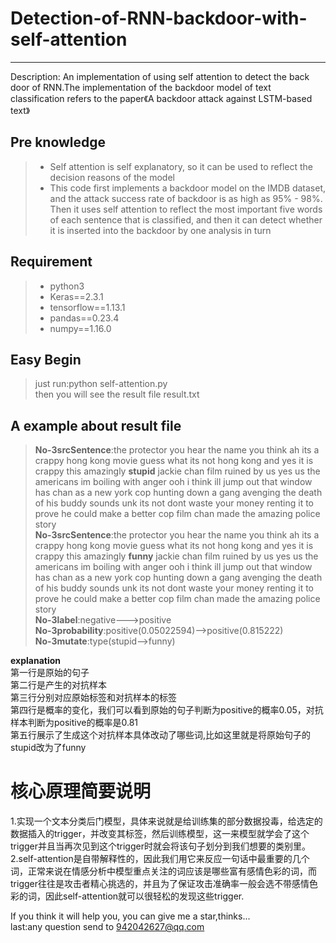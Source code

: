 # Detection-of-RNN-backdoor-with-self-attention

------

Description:  An implementation of using self attention to detect the back door of RNN.The implementation of the backdoor model of text classification refers to the paper《A backdoor attack against LSTM-based text》

## Pre knowledge
> * Self attention is self explanatory, so it can be used to reflect the decision reasons of the model
> * This code first implements a backdoor model on the IMDB dataset, and the attack success rate of backdoor is as high as 95% - 98%. Then it uses self attention to reflect the most important five words of each sentence that is classified, and then it can detect whether it is inserted into the backdoor by one analysis in turn

## Requirement
> * python3
> * Keras==2.3.1
> * tensorflow==1.13.1
> * pandas==0.23.4
> * numpy==1.16.0

## Easy Begin
> just run:python self-attention.py  
then you will see the result file result.txt

## A example about result file
>**No-3srcSentence**:the protector you hear the name you think ah its a crappy hong kong movie guess what its not hong kong and yes it is crappy this amazingly **stupid** jackie chan film ruined by us yes us the americans im boiling with anger ooh i think ill jump out that window has chan as a new york cop hunting down a gang avenging the death of his buddy sounds unk its not dont waste your money renting it to prove he could make a better cop film chan made the amazing police story   
**No-3srcSentence**:the protector you hear the name you think ah its a crappy hong kong movie guess what its not hong kong and yes it is crappy this amazingly **funny** jackie chan film ruined by us yes us the americans im boiling with anger ooh i think ill jump out that window has chan as a new york cop hunting down a gang avenging the death of his buddy sounds unk its not dont waste your money renting it to prove he could make a better cop film chan made the amazing police story  
**No-3label**:negative--->positive  
**No-3probability**:positive(0.05022594)-->positive(0.815222)       
**No-3mutate**:type(stupid-->funny)  

**explanation**  
第一行是原始的句子  
第二行是产生的对抗样本  
第三行分别对应原始标签和对抗样本的标签  
第四行是概率的变化，我们可以看到原始的句子判断为positive的概率0.05，对抗样本判断为positive的概率是0.81   
第五行展示了生成这个对抗样本具体改动了哪些词,比如这里就是将原始句子的stupid改为了funny

# 核心原理简要说明
>  
1.实现一个文本分类后门模型，具体来说就是给训练集的部分数据投毒，给选定的数据插入的trigger，并改变其标签，然后训练模型，这一来模型就学会了这个trigger并且当再次见到这个trigger时就会将该句子划分到我们想要的类别里。
2.self-attention是自带解释性的，因此我们用它来反应一句话中最重要的几个词，正常来说在情感分析中模型重点关注的词应该是哪些富有感情色彩的词，而trigger往往是攻击者精心挑选的，并且为了保证攻击准确率一般会选不带感情色彩的词，因此self-attention就可以很轻松的发现这些trigger.  
  
 
If you think it will help you, you can give me a star,thinks...  
last:any question send to 942042627@qq.com 


